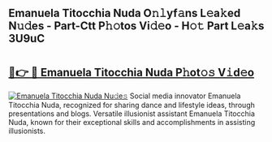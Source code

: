## Emanuela Titocchia Nuda O𝚗𝚕yf𝚊ns L𝚎a𝚔ed N𝚞𝚍es - Part-Ctt P𝚑𝚘tos Vi𝚍𝚎o - H𝚘𝚝 Part L𝚎a𝚔s 3U9uC

# <h2><a href="http://kf7l4yi.oniu.top/?m=Emanuela+Titocchia+Nuda">🔗👉 🔴 Emanuela Titocchia Nuda P𝚑ot𝚘𝚜 V𝚒d𝚎o</a></h2>

[![Emanuela Titocchia Nuda Nu𝚍e𝚜](https://i.imgur.com/0qMVB7G.gif)](http://kf7l4yi.oniu.top/?m=Emanuela+Titocchia+Nuda)
Social media innovator Emanuela Titocchia Nuda, recognized for sharing dance and lifestyle ideas, through presentations and blogs. Versatile illusionist assistant Emanuela Titocchia Nuda, known for their exceptional skills and accomplishments in assisting illusionists.  
